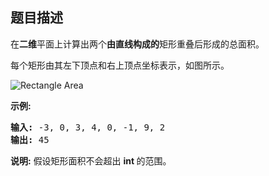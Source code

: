 ## 题目描述
<p>在<strong>二维</strong>平面上计算出两个<strong>由直线构成的</strong>矩形重叠后形成的总面积。</p>

<p>每个矩形由其左下顶点和右上顶点坐标表示，如图所示。</p>

<p><img src="https://assets.leetcode-cn.com/aliyun-lc-upload/uploads/2018/10/22/rectangle_area.png" alt="Rectangle Area"></p>

<p><strong>示例:</strong></p>

<pre><strong>输入:</strong> -3, 0, 3, 4, 0, -1, 9, 2
<strong>输出:</strong> 45</pre>

<p><strong>说明:</strong> 假设矩形面积不会超出&nbsp;<strong>int&nbsp;</strong>的范围。</p>